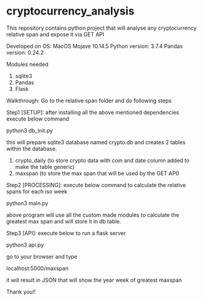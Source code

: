 # cryptocurrency_analysis
This repository contains python project that will analyse any cryptocurrency relative span and expose it via GET API

Developed on OS: MacOS Mojave 10.14.5
Python version: 3.7.4
Pandas version: 0.24.2

Modules needed
1. sqlite3
2. Pandas
3. Flask


Walkthrough:
Go to the relative span folder and do following steps

Step1 [SETUP]: 
after installing all the above mentioned dependencies execute below command

python3 db_init.py

this will prepare sqlite3 database named crypto.db and creates 2 tables within the database.
1. crypto_daily (to store crypto data with coin and date column added to make the table generic)
2. maxspan (to store the max span that will be used by the GET API)


Step2 [PROCESSING]:
execute below command to calculate the relative spans for each iso week

python3 main.py

above program will use all the custom made modules to calculate the greatest max span and will store it in db table.


Step3 [API]:
execute below to run a flask server

python3 api.py


go to your browser and type

localhost:5000/maxspan

it will result in JSON that will show the year week of greatest maxspan


Thank you!!

